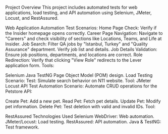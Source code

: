 Project Overview
This project includes automated tests for web applications, load testing, and API automation using Selenium, JMeter, Locust, and RestAssured.

Web Application Automation
Test Scenarios:
Home Page Check: Verify if the Insider homepage opens correctly.
Career Page Navigation: Navigate to "Careers" and check visibility of sections like Locations, Teams, and Life at Insider.
Job Search: Filter QA jobs by "Istanbul, Turkey" and "Quality Assurance" department. Verify job list and details.
Job Details Validation: Ensure job positions, departments, and locations are correct.
Role Redirection: Verify that clicking "View Role" redirects to the Lever application form.
Tools:

Selenium
Java
TestNG
Page Object Model (POM) design.
Load Testing
Scenario:
Test: Simulate search behavior on N11 website.
Tool:
JMeter
Locust
API Test Automation
Scenario:
Automate CRUD operations for the Petstore API:

Create Pet: Add a new pet.
Read Pet: Fetch pet details.
Update Pet: Modify pet information.
Delete Pet: Test deletion with valid and invalid IDs.
Tool:

RestAssured
Technologies Used
Selenium WebDriver: Web automation.
JMeter/Locust: Load testing.
RestAssured: API automation.
Java & TestNG: Test framework.

